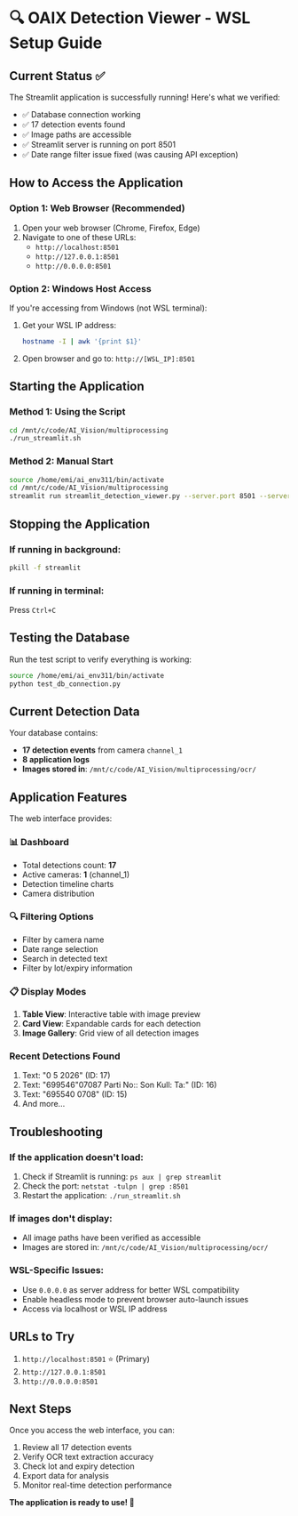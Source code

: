 # 🔍 OAIX Detection Viewer - WSL Setup Guide

## Current Status ✅

The Streamlit application is successfully running! Here's what we verified:

- ✅ Database connection working
- ✅ 17 detection events found
- ✅ Image paths are accessible
- ✅ Streamlit server is running on port 8501
- ✅ Date range filter issue fixed (was causing API exception)

## How to Access the Application

### Option 1: Web Browser (Recommended)
1. Open your web browser (Chrome, Firefox, Edge)
2. Navigate to one of these URLs:
   - `http://localhost:8501`
   - `http://127.0.0.1:8501`
   - `http://0.0.0.0:8501`

### Option 2: Windows Host Access
If you're accessing from Windows (not WSL terminal):
1. Get your WSL IP address:
   ```bash
   hostname -I | awk '{print $1}'
   ```
2. Open browser and go to: `http://[WSL_IP]:8501`

## Starting the Application

### Method 1: Using the Script
```bash
cd /mnt/c/code/AI_Vision/multiprocessing
./run_streamlit.sh
```

### Method 2: Manual Start
```bash
source /home/emi/ai_env311/bin/activate
cd /mnt/c/code/AI_Vision/multiprocessing
streamlit run streamlit_detection_viewer.py --server.port 8501 --server.address 0.0.0.0 --server.headless true
```

## Stopping the Application

### If running in background:
```bash
pkill -f streamlit
```

### If running in terminal:
Press `Ctrl+C`

## Testing the Database

Run the test script to verify everything is working:
```bash
source /home/emi/ai_env311/bin/activate
python test_db_connection.py
```

## Current Detection Data

Your database contains:
- **17 detection events** from camera `channel_1`
- **8 application logs**
- **Images stored in**: `/mnt/c/code/AI_Vision/multiprocessing/ocr/`

## Application Features

The web interface provides:

### 📊 Dashboard
- Total detections count: **17**
- Active cameras: **1** (channel_1)
- Detection timeline charts
- Camera distribution

### 🔍 Filtering Options
- Filter by camera name
- Date range selection
- Search in detected text
- Filter by lot/expiry information

### 📋 Display Modes
1. **Table View**: Interactive table with image preview
2. **Card View**: Expandable cards for each detection
3. **Image Gallery**: Grid view of all detection images

### Recent Detections Found
1. Text: "0 5 2026" (ID: 17)
2. Text: "699546"07087 Parti No:: Son Kull: Ta:" (ID: 16)
3. Text: "695540 0708" (ID: 15)
4. And more...

## Troubleshooting

### If the application doesn't load:
1. Check if Streamlit is running: `ps aux | grep streamlit`
2. Check the port: `netstat -tulpn | grep :8501`
3. Restart the application: `./run_streamlit.sh`

### If images don't display:
- All image paths have been verified as accessible
- Images are stored in: `/mnt/c/code/AI_Vision/multiprocessing/ocr/`

### WSL-Specific Issues:
- Use `0.0.0.0` as server address for better WSL compatibility
- Enable headless mode to prevent browser auto-launch issues
- Access via localhost or WSL IP address

## URLs to Try

1. `http://localhost:8501` ⭐ (Primary)
2. `http://127.0.0.1:8501`
3. `http://0.0.0.0:8501`

## Next Steps

Once you access the web interface, you can:
1. Review all 17 detection events
2. Verify OCR text extraction accuracy
3. Check lot and expiry detection
4. Export data for analysis
5. Monitor real-time detection performance

**The application is ready to use! 🚀**

